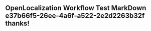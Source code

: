 <properties
ms.topic="hero-topic1"
ms.test1="hero-topic"
ms.test2="test"/>

## OpenLocalization Workflow Test MarkDown e37b66f5-26ee-4a6f-a522-2e2d2263b32f thanks!
